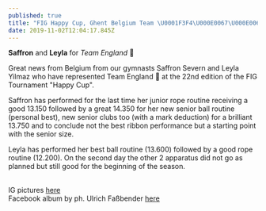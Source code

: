 ```yaml
---
published: true
title: "FIG Happy Cup, Ghent Belgium Team \U0001F3F4\U000E0067\U000E0062\U000E0065\U000E006E\U000E0067\U000E007F"
date: 2019-11-02T12:04:17.845Z
---
```

**Saffron** and **Leyla** for _Team England_ 🏴󠁧󠁢󠁥󠁮󠁧󠁿

Great news from Belgium from our gymnasts Saffron Severn and Leyla Yilmaz who have represented Team England 🏴󠁧󠁢󠁥󠁮󠁧󠁿 at the 22nd edition of the FIG Tournament "Happy Cup".

Saffron has performed for the last time her junior rope routine receiving a good 13.150 followed by a great 14.350 for her new senior ball routine (personal best), new senior clubs too (with a mark deduction) for a brilliant 13.750 and to conclude not the best ribbon performance but a starting point with the senior size.

Leyla has performed her best ball routine (13.600) followed by a good rope routine (12.200). On the second day the other 2 apparatus did not go as planned but still good for the beginning of the season.

\
IG pictures [here](https://www.instagram.com/p/B4crHjghDAX/)\
Facebook album by ph. Ulrich Faßbender [here](https://www.facebook.com/photo.php?fbid=2534244503288308&set=a.2533649193347839&type=3&theater)
